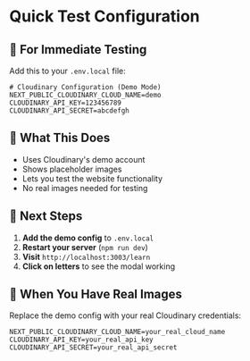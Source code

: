 # Quick Test Configuration

## 🎯 **For Immediate Testing**

Add this to your `.env.local` file:

```env
# Cloudinary Configuration (Demo Mode)
NEXT_PUBLIC_CLOUDINARY_CLOUD_NAME=demo
CLOUDINARY_API_KEY=123456789
CLOUDINARY_API_SECRET=abcdefgh
```

## 🎯 **What This Does**

- Uses Cloudinary's demo account
- Shows placeholder images
- Lets you test the website functionality
- No real images needed for testing

## 🎯 **Next Steps**

1. **Add the demo config** to `.env.local`
2. **Restart your server** (`npm run dev`)
3. **Visit** `http://localhost:3003/learn`
4. **Click on letters** to see the modal working

## 🎯 **When You Have Real Images**

Replace the demo config with your real Cloudinary credentials:

```env
NEXT_PUBLIC_CLOUDINARY_CLOUD_NAME=your_real_cloud_name
CLOUDINARY_API_KEY=your_real_api_key
CLOUDINARY_API_SECRET=your_real_api_secret
```
